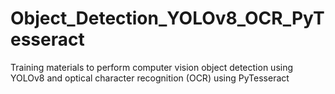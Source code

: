 # Object_Detection_YOLOv8_OCR_PyTesseract
Training materials to perform computer vision object detection using YOLOv8 and optical character recognition (OCR) using PyTesseract
